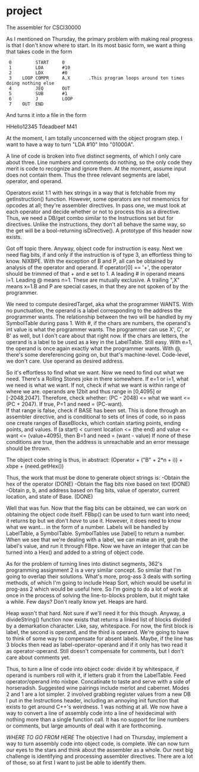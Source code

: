 project
=======

The assembler for CSCI30000

As I mentioned on Thursday, the primary problem with making real progress is that I don't know where to start.  In its most basic form, we want a thing that takes code in the form

     0         START     0
     1         LDA       #10
     2         LDX       #0
     3    LOOP COMPR     A,X       .This program loops around ten times doing nothing else
     4         JEQ       OUT
     5         SUB       #1
     6         J         LOOP
     7    OUT  END

And turns it into a file in the form

HHello12345
Tdeadbeef
M41

At the moment, I am totally unconcerned with the object program step. I want to have a way to turn 
"LDA #10" Into "01000A".

A line of code is broken into five distinct segments, of which I only care about three.  Line numbers and comments do nothing, so the only code they merit is code to recognize and ignore them.  At the moment, assume input does not contain them.  Thus the three relevant segments are label, operator, and operand.  

Operators exist 1:1 with hex strings in a way that is fetchable from my getInstruction() function.  However, some operators are not mnemonics for opcodes at all; they're assembler directives.  In pass one, we must look at each operator and decide whether or not to process this as a directive.  Thus, we need a DB/get combo similar to the Instructions set but for directives.  Unlike the instructions, they don't all behave the same way, so the get will be a bool-returning isDirective().  A prototype of this header now exists.

Got off topic there.  Anyway, object code for instruction is easy.  Next we need flag bits, if and only if the instruction is of type 3, an effortless thing to know.  NIXBPE.  With the exception of B and P, all can be obtained by analysis of the operator and operand.  If operator[0] == '+', the operator should be trimmed of that + and e set to 1.
A leading # in operand means i=1.  Leading @ means n=1.  These are mutually exclusive.  A trailing ",X" means x=1.B and P are special cases, in that they are not spoken of by the programmer.  

We need to compute desiredTarget, aka what the programmer WANTS.  With no punctuation, the operand is a label corresponding to the address the programmer wants.  The relationship between the two will be handled by my SymbolTable during pass 1.  With #, if the chars are numbers, the operand's int value is what the programmer wants.  The programmer can use X', C', or B' as well, but I don't care about that right now.  If the chars are letters, the operand is a label to be used as a key in the LabelTable.  Still easy.
With e=1, the operand is once again exactly what the programmer wants.  With @, there's some dereferencing going on, but that's machine-level.  Code-level, we don't care.  Use operand as desired address.

So it's effortless to find what we want.  Now we need to find out what we need.  There's a Rolling Stones joke in there somewhere.  If e=1 or i=1, what we need is what we want.  If not, check if what we want is within range of where we are. operands are 12bit and thus range in [0,4095] or [-2048,2047].  Therefore, check whether:
(PC - 2048) <= what we want <= (PC + 2047).  If true, P=1 and need = (PC-want).  
If that range is false, check if BASE has been set.  This is done through an assembler directive, and is conditional to sets of lines of code, so in pass one create ranges of BaseBlocks, which contain starting points, ending points, and values.  If (a start) < current location <= (the end) and value <= want <= (value+4095), then B=1 and need = (want - value)
If none of these conditions are true, then the address is unreachable and an error message should be thrown.

The object code string is thus, in abstract:
(Operator + ("B" + 2*n + i)) + xbpe + (need.getHex())

Thus, the work that must be done to generate object strings is:
-Obtain the hex of the operator (DONE)
-Obtain the flag bits nixe based on text (DONE)
-Obtain p, b, and address based on flag bits, value of operator, current location, and state of Base. (DONE)

Well that was fun.  Now that the flag bits can be obtained, we can work on obtaining the object code itself.  FBbp() can be used to turn want into need; it returns bp but we don't *have* to use it.  However, it does need to know what we want... in the form of a number.  Labels will be handled by LabelTable, a SymbolTable.  SymbolTables use [label] to return a number.  When we see that we're dealing with a label, we can make an int, grab the label's value, and run it through FBpe.  Now we have an integer that can be turned into a Hex() and added to a string of object code.

As for the problem of turning lines into distinct segments, 362's programming assignment 2 is a very similar concept.  So similar that I'm going to overlap their solutions.  What's more, prog-ass 3 deals with sorting methods, of which I'm going to include Heap Sort, which would be useful in prog-ass 2 which would be useful here.  So I'm going to do a lot of work at once in the process of solving the line-to-blocks problem, but it might take a while.  Few days?  Don't really know yet.  Heaps are hard.

Heap wasn't that hard.  Not sure if we'll need it for this though.  Anyway, a divideString() function now exists that returns a linked list of blocks divided by a demarkation character.  Like, say, whitespace.  For now, the first block is label, the second is operand, and the third is operand.  We're going to have to think of some way to compensate for absent labels.  Maybe, if the line has 3 blocks then read as label-operator-operand and if it only has two read it as operator-operand.  Still doesn't compensate for comments, but I don't care about comments yet.

Thus, to turn a line of code into object code: divide it by whitespace, if operand is numbers roll with it, if letters grab it from the LabelTable.  Feed operator/operand into nixbpe.  Concatinate to taste and serve with a side of horseradish.  Suggested wine pairings include merlot and cabernet. 
Modes 2 and 1 are a lot simpler.  2 involved grabbing register values from a new DB I put in the Instructions header, including an annoying init function that exists to get around C++'s weirdness.  1 was nothing at all.  We now have a way to convert a line of assembly code into a line of hexidecimal with nothing more than a single function call.  It has no support for line numbers or comments, but large amounts of deal with it are forthcoming.

*WHERE TO GO FROM HERE*
The objective I had on Thursday, implement a way to turn assembly code into object code, is complete.  We can now turn our eyes to the stars and think about the assembler as a whole.  Our next big challenge is identifying and processing assembler directives.  There are a lot of those, so at first I want to just be able to identify them.
